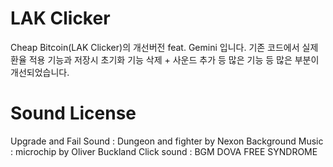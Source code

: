 # LAK Clicker
Cheap Bitcoin(LAK Clicker)의 개선버전 feat. Gemini 입니다.
기존 코드에서 실제 환율 적용 기능과  저장시 초기화 기능 삭제 + 사운드 추가 등 많은 기능 등 많은 부분이 개선되었습니다.

# Sound License
Upgrade and Fail Sound : Dungeon and fighter by Nexon
Background Music : microchip by Oliver Buckland
Click sound : BGM DOVA FREE SYNDROME
